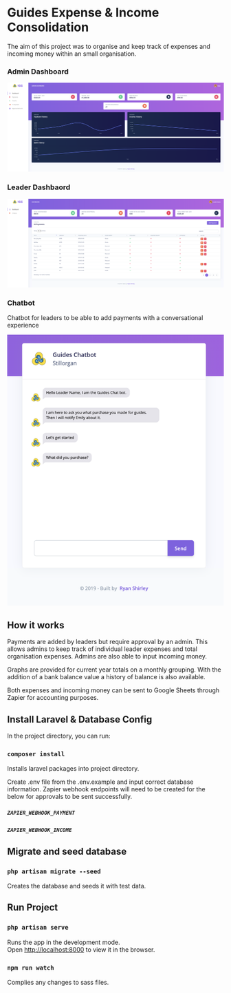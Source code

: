 # Guides Expense & Income Consolidation

The aim of this project was to organise and keep track of expenses and incoming money within an small organisation.

### Admin Dashboard
![Admin Dashboard](https://raw.githubusercontent.com/ryan-shirley/Guides-Expense-Income-Tracking/master/screenshots/Guides%20Admin%20Dashboard.png)

### Leader Dashbaord
![Leader Dashboard](https://raw.githubusercontent.com/ryan-shirley/Guides-Expense-Income-Tracking/master/screenshots/Guides%20Leader%20Dashboard.png)

### Chatbot
Chatbot for leaders to be able to add payments with a conversational experience

![Chatbot for adding expenses](https://raw.githubusercontent.com/ryan-shirley/Guides-Expense-Income-Tracking/master/screenshots/Chatbot-Screenshot.png)

## How it works
Payments are added by leaders but require approval by an admin. This allows admins to keep track of individual leader expenses and total organisation expenses. Admins are also able to input incoming money.

Graphs are provided for current year totals on a monthly grouping. With the addition of a bank balance value a history of balance is also available.

Both expenses and incoming money can be sent to Google Sheets through Zapier for accounting purposes.

## Install Laravel & Database Config

In the project directory, you can run:

### `composer install`
Installs laravel packages into project directory.

Create .env file from the .env.example and input correct database information. Zapier webhook endpoints will need to be created for the below for approvals to be sent successfully.

##### `ZAPIER_WEBHOOK_PAYMENT`
##### `ZAPIER_WEBHOOK_INCOME`

## Migrate and seed database

### `php artisan migrate --seed`
Creates the database and seeds it with test data.

## Run Project

### `php artisan serve`

Runs the app in the development mode.<br />
Open [http://localhost:8000](http://localhost:8000) to view it in the browser.

### `npm run watch`
Complies any changes to sass files.
